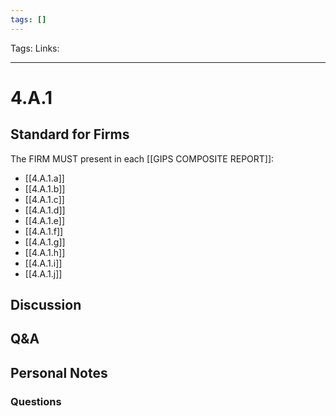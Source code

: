```yaml
---
tags: []
---
```

Tags:
Links: 
___
# 4.A.1
## Standard for Firms
The FIRM MUST present in each [[GIPS COMPOSITE REPORT]]:
- [[4.A.1.a]]
- [[4.A.1.b]]
- [[4.A.1.c]]
- [[4.A.1.d]]
- [[4.A.1.e]]
- [[4.A.1.f]]
- [[4.A.1.g]]
- [[4.A.1.h]]
- [[4.A.1.i]]
- [[4.A.1.j]]
## Discussion
## Q&A

## Personal Notes

### Questions